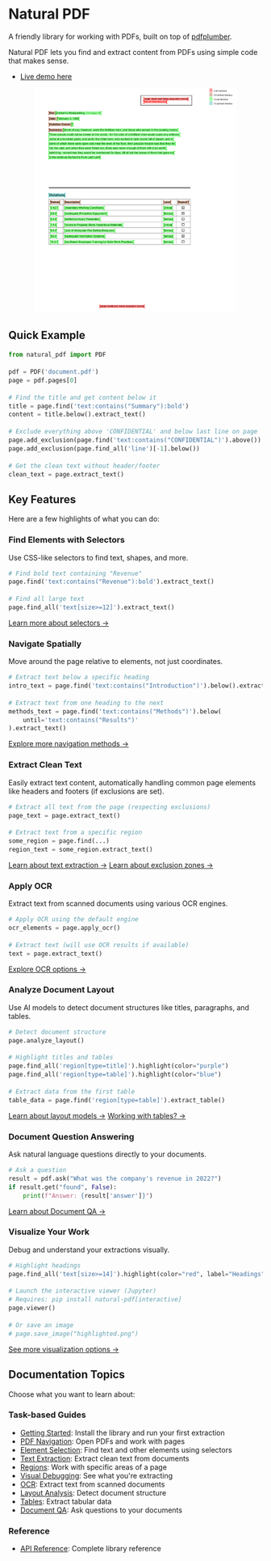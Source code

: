 # Natural PDF

A friendly library for working with PDFs, built on top of [pdfplumber](https://github.com/jsvine/pdfplumber).

Natural PDF lets you find and extract content from PDFs using simple code that makes sense.

- [Live demo here](https://colab.research.google.com/github/jsoma/natural-pdf/blob/main/notebooks/Examples.ipynb)

<div style="max-width: 400px; margin: auto"><a href="assets/sample-screen.png"><img src="assets/sample-screen.png"></a></div>

## Quick Example

```python
from natural_pdf import PDF

pdf = PDF('document.pdf')
page = pdf.pages[0]

# Find the title and get content below it
title = page.find('text:contains("Summary"):bold')
content = title.below().extract_text()

# Exclude everything above 'CONFIDENTIAL' and below last line on page
page.add_exclusion(page.find('text:contains("CONFIDENTIAL")').above())
page.add_exclusion(page.find_all('line')[-1].below())

# Get the clean text without header/footer
clean_text = page.extract_text()
```

## Key Features

Here are a few highlights of what you can do:

### Find Elements with Selectors

Use CSS-like selectors to find text, shapes, and more.

```python
# Find bold text containing "Revenue"
page.find('text:contains("Revenue"):bold').extract_text()

# Find all large text
page.find_all('text[size>=12]').extract_text()
```

[Learn more about selectors →](element-selection/index.ipynb)

### Navigate Spatially

Move around the page relative to elements, not just coordinates.

```python
# Extract text below a specific heading
intro_text = page.find('text:contains("Introduction")').below().extract_text()

# Extract text from one heading to the next
methods_text = page.find('text:contains("Methods")').below(
    until='text:contains("Results")'
).extract_text()
```

[Explore more navigation methods →](pdf-navigation/index.ipynb)

### Extract Clean Text

Easily extract text content, automatically handling common page elements like headers and footers (if exclusions are set).

```python
# Extract all text from the page (respecting exclusions)
page_text = page.extract_text()

# Extract text from a specific region
some_region = page.find(...)
region_text = some_region.extract_text()
```

[Learn about text extraction →](text-extraction/index.ipynb)
[Learn about exclusion zones →](regions/index.ipynb#exclusion-zones)

### Apply OCR

Extract text from scanned documents using various OCR engines.

```python
# Apply OCR using the default engine
ocr_elements = page.apply_ocr()

# Extract text (will use OCR results if available)
text = page.extract_text()
```

[Explore OCR options →](ocr/index.md)

### Analyze Document Layout

Use AI models to detect document structures like titles, paragraphs, and tables.

```python
# Detect document structure
page.analyze_layout()

# Highlight titles and tables
page.find_all('region[type=title]').highlight(color="purple")
page.find_all('region[type=table]').highlight(color="blue")

# Extract data from the first table
table_data = page.find('region[type=table]').extract_table()
```

[Learn about layout models →](layout-analysis/index.ipynb)
[Working with tables? →](tables/index.ipynb)

### Document Question Answering

Ask natural language questions directly to your documents.

```python
# Ask a question
result = pdf.ask("What was the company's revenue in 2022?")
if result.get("found", False):
    print(f"Answer: {result['answer']}")
```

[Learn about Document QA →](document-qa/index.ipynb)

### Visualize Your Work

Debug and understand your extractions visually.

```python
# Highlight headings
page.find_all('text[size>=14]').highlight(color="red", label="Headings")

# Launch the interactive viewer (Jupyter)
# Requires: pip install natural-pdf[interactive]
page.viewer()

# Or save an image
# page.save_image("highlighted.png")
```

[See more visualization options →](visual-debugging/index.ipynb)

## Documentation Topics

Choose what you want to learn about:

### Task-based Guides
- [Getting Started](installation/index.md): Install the library and run your first extraction
- [PDF Navigation](pdf-navigation/index.ipynb): Open PDFs and work with pages
- [Element Selection](element-selection/index.ipynb): Find text and other elements using selectors
- [Text Extraction](text-extraction/index.ipynb): Extract clean text from documents
- [Regions](regions/index.ipynb): Work with specific areas of a page
- [Visual Debugging](visual-debugging/index.ipynb): See what you're extracting
- [OCR](ocr/index.md): Extract text from scanned documents
- [Layout Analysis](layout-analysis/index.ipynb): Detect document structure
- [Tables](tables/index.ipynb): Extract tabular data
- [Document QA](document-qa/index.ipynb): Ask questions to your documents

### Reference
- [API Reference](api/index.md): Complete library reference